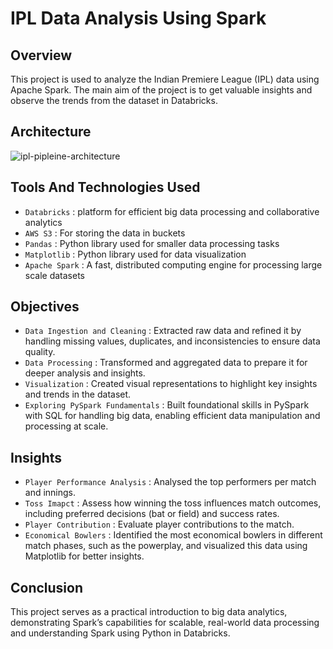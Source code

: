 # IPL Data Analysis Using Spark

## Overview

This project is used to analyze the Indian Premiere League (IPL) data using Apache Spark. The main aim of the project is to get valuable insights and observe the trends from the dataset in Databricks.

## Architecture

![ipl-pipleine-architecture](https://github.com/user-attachments/assets/9415b584-b968-464c-a5a7-a1936fb98456)

## Tools And Technologies Used

- `Databricks` : platform for efficient big data processing and collaborative analytics
- `AWS S3` : For storing the data in buckets
- `Pandas` : Python library used for smaller data processing tasks
- `Matplotlib` : Python library used for data visualization
- `Apache Spark` : A fast, distributed computing engine for processing large scale datasets

## Objectives

- `Data Ingestion and Cleaning` : Extracted raw data and refined it by handling missing values, duplicates, and inconsistencies to ensure data quality.
- `Data Processing` : Transformed and aggregated data to prepare it for deeper analysis and insights.
- `Visualization` : Created visual representations to highlight key insights and trends in the dataset.
- `Exploring PySpark Fundamentals` : Built foundational skills in PySpark with SQL for handling big data, enabling efficient data manipulation and processing at scale.


## Insights 

  - `Player Performance Analysis` : Analysed the top performers per match and innings.
  - `Toss Imapct` : Assess how winning the toss influences match outcomes, including preferred decisions (bat or field) and success rates.
  - `Player Contribution` : Evaluate player contributions to the match.
  - `Economical Bowlers` : Identified the most economical bowlers in different match phases, such as the powerplay, and visualized this data using Matplotlib for better insights.

## Conclusion

This project serves as a practical introduction to big data analytics, demonstrating Spark’s capabilities for scalable, real-world data processing and understanding Spark using Python in Databricks.

